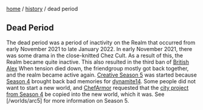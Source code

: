 [home](/) / [history](/history) / dead period

## Dead Period

The dead period was a period of inactivity on the Realm that occurred from early November 2021 to late January 2022. In early November 2021, there was some drama in the close-knitted Chez Cult. As a result of this, the Realm became quite inactive. This also resulted in the third ban of [British Alex](/members/alex) When tension died down, the friendgroup mostly got back together, and the realm became active again. [Creative Season 5](/worlds/arc5) was started because [Season 4](/worlds/arc4) brought back bad memories for [dynamite14](/members/dynamite14). Some people did not want to start a new world, and [ChefArmor](/members/chefarmor) requested that the [city project from Season 4](/builds/arc45city) be copied into the new world, which it was. See [/worlds/arc5] for more information on Season 5.